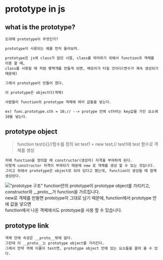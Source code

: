 # prototype in js  
## what is the prototype?
    도대체 prototype이 무엇인가?  

    prototype이 사용되는 예를 먼저 들어보자.  

    prototype은 js에 class가 없던 시절, class를 따라하기 위해서 function과 객체를 이용 할 때,  
    class를 사용할 때 처럼 몇백개를 만들게 되면, 메모리가 터질 것이다(변수가 계속 생성되기 때문에)  

    그래서 prototype이 만들어 졌다.  

    이 prototype은 object다(객체)   

    사람들이 function의 prototype 객체에 여러 값들을 넣는다.  

    ex) func.prototype.sth = 10;// --> protype 안에 sth라는 key값을 가진 요소에 10을 넣는다.  

## prototype object
>function test(){}//함수를 정의
let test1 = new test;// test1에 test 함수로 객체를 생성

    저때 function을 정의할 때 constructor(생성자) 자격을 부여하게 된다.  
    이렇게 constructor 자격이 부여되기 때문에 new 로 객체를 생성 할 수 있는 것입니다.  
    그리고 위에서 prototype은 object로 되어 있다고 했는데, function이 생성될 때 함께 생성된다.    

!["prototype 구조"](https://cdn-images-1.medium.com/max/1000/1*PZe_YnLftVZwT1dNs1Iu0A.png)
    function안의 prototype이 prototype object를 가리키고, constructor와 __proto__가 function을 가르킵니다.  
    new로 객체를 만들면 prototype이 그대로 남기 때문에, function에서 prototype 안에 값을 넣으면  
    function에서 나온 객체에서도 prototype을 사용 할 수 있습니다.

## prototype link
    객체 안에 속성은 __proto__밖에 없다.
    그런데 이 __proto__는 prototype object를 가리킨다.  
    그래서 만약 객체 이름이 test면, prototype object 안에 있는 요소들을 끌어 올 수 있다.   
    


